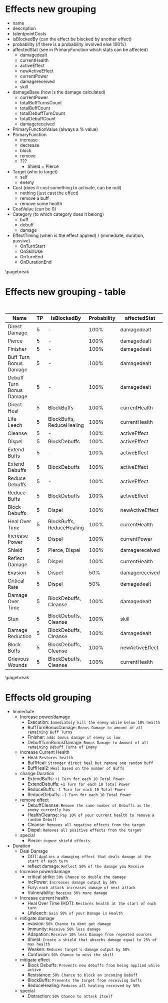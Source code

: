 # Effects new grouping

- name
- description
- talentpointCosts
- isBlockedBy (can the effect be blocked by another effect)
- probability (if there is a probability involved else 100%)
- affectedStat (see in PrimaryFunction which stats can be affected)
    - damagedealt
    - currentHealth
    - activeEffect
    - newActiveEffect
    - currentPower
    - damagereceived
    - skill
- damageBase (how is the damage calculated)
  - currentPower
  - totalBuffTurnsCount 
  - totalBuffCount      
  - totalDebuffTurnCount
  - totalDebuffCount    
  - damagereceived
- PrimaryFunctionValue (always a % value)
- PrimaryFunction
  - increase
  - decrease
  - block
  - remove
  - ???
    - Shield + Pierce
- Target (who to target)
  - self
  - enemy
- Cost (does it cost something to activate, can be null)
  - nothing (just cast the effect)
  - remove a buff
  - remove some health
- CostValue (can be 0)
- Category (to which category does it belong)
  - buff
  - debuff
  - damage
- EffectTiming (when is the effect applied) / (immediate, duration, passive)
  - OnTurnStart
  - OnSkillUse
  - OnTurnEnd
  - OnDurationEnd

\pagebreak

# Effects new grouping - table

<br />

|           Name           | TP |        IsBlockedBy        | Probability |   affectedStat  |      damageBase      | PrimaryFunction  | PrimaryFunctionValue | Target | CostType | CostValue | Category | EffectTiming |
|--------------------------|----|---------------------------|-------------|-----------------|----------------------|------------------|----------------------|--------|----------|-----------|----------|--------------|
| Direct Damage            |  5 | -                         | 100%        | damagedealt     | currentPower         | increase         | 100%                 | enemy  | -        | -         | damage   | OnSkillUse   |
| Pierce                   |  5 | -                         | 100%        | damagedealt     | currentPower         | bypass           | 50%                  | enemy  | -        | -         | damage   | OnSkillUse   |
| Finisher                 |  5 | -                         | 100%        | damagedealt     | currentPower         | increase         | 50%                  | enemy  | -        | -         | damage   | OnSkillUse   |
| Buff Turn Bonus Damage   |  5 | -                         | 100%        | damagedealt     | totalBuffTurnsCount  | increase         | 5% per turn          | enemy  | -        | -         | damage   | OnSkillUse   |
| Debuff Turn Bonus Damage |  5 | -                         | 100%        | damagedealt     | totalDebuffTurnCount | increase         | 5% per turn          | enemy  | -        | -         | damage   | OnSkillUse   |
| Direct Heal              |  5 | BlockBuffs                | 100%        | currentHealth   | currentPower         | increase         | 50%                  | self   | -        | -         | buff     | OnSkillUse   |
| Life Leech               |  5 | BlockBuffs, ReduceHealing | 100%        | currentHealth   | damagedealt          | increase         | 50%                  | self   | -        | -         | buff     | OnSkillUse   |
| Cleanse                  |  5 | -                         | 100%        | activeEffect    | -                    | decrease(remove) | 100%                 | self   | -        | -         | buff     | OnSkillUse   |
| Dispel                   |  5 | BlockDebuffs              | 100%        | activeEffect    | -                    | decrease(remove) | 100%                 | enemy  | -        | -         | debuff   | OnSkillUse   |
| Extend Buffs             |  5 | -                         | 100%        | activeEffect    | currentPower         | increase         | 10%                  | self   | -        | -         | buff     | OnSkillUse   |
| Extend Debuffs           |  5 | BlockDebuffs              | 100%        | activeEffect    | currentPower         | increase         | 10%                  | enemy  | -        | -         | debuff   | OnSkillUse   |
| Reduce Debuffs           |  5 | -                         | 100%        | activeEffect    | currentPower         | decrease         | 10%                  | self   | -        | -         | buff     | OnSkillUse   |
| Reduce Buffs             |  5 | BlockDebuffs              | 100%        | activeEffect    | currentPower         | decrease         | 10%                  | enemy  | -        | -         | debuff   | OnSkillUse   |
| Block Debuffs            |  5 | Dispel                    | 100%        | newActiveEffect | -                    | block            | 100%                 | self   | -        | -         | buff     | OnTurnStart  |
| Heal Over Time           |  5 | BlockBuffs, ReduceHealing | 100%        | currentHealth   | currentPower         | increase         | 10%                  | self   | -        | -         | buff     | OnTurnStart  |
| Increase Power           |  5 | Dispel                    | 100%        | currentPower    | currentPower         | increase         | 50%                  | self   | -        | -         | buff     | OnTurnStart  |
| Shield                   |  5 | Pierce, Dispel            | 100%        | damagereceived  | currentPower         | absorb           | 25%                  | self   | -        | -         | buff     | OnTurnStart  |
| Reflect Damage           |  5 | Dispel                    | 100%        | currentHealth   | damagereceived       | decrease         | 50%                  | enemy  | -        | -         | buff     | OnTurnStart  |
| Evasion                  |  5 | Dispel                    | 50%         | damagereceived  | currentPower         | decrease         | 100%                 | self   | -        | -         | buff     | OnTurnStart  |
| Critical Rate            |  5 | Dispel                    | 50%         | damagedealt     | currentPower         | increase         | 200%                 | self   | -        | -         | buff     | OnTurnStart  |
| Damage Over Time         |  5 | BlockDebuffs, Cleanse     | 100%        | damagedealt     | currentPower         | decrease         | 25%                  | enemy  | -        | -         | debuff   | OnTurnStart  |
| Stun                     |  5 | BlockDebuffs, Cleanse     | 100%        | skill           | -                    | block            | 100%                 | enemy  | -        | -         | debuff   | OnTurnStart  |
| Damage Reduction         |  5 | BlockDebuffs, Cleanse     | 100%        | damagedealt     | currentPower         | decrease         | 50%                  | enemy  | -        | -         | debuff   | OnTurnStart  |
| Block Buffs              |  5 | BlockDebuffs, Cleanse     | 100%        | newActiveEffect | -                    | block            | 100%                 | enemy  | -        | -         | debuff   | OnTurnStart  |
| Grievous Wounds          |  5 | BlockDebuffs, Cleanse     | 100%        | currentHealth   | currentPower         | decrease         | 50%                  | enemy  | -        | -         | debuff   | OnTurnStart  |

\pagebreak

# Effects old grouping

- Immediate
  - Increase power/damage
    - Execution: `Immediately kill the enemy while below 10% health`
    - BuffTurnBonusDamage: `Bonus Damage to amount of all remaining Buff Turns`
    - Finisher: `adds bonus damage if enemy is low`
    - DebuffTurnBonusDamage: `Bonus Damage to Amount of all remaining Debuff Turns of Enemy`
  - Increase Current Health
    - Heal: `Restores health`
    - BuffHeal: `Stronger direct heal but remove one random buff`
    - BuffHeal2: `Heal based on the number of Buffs`
  - change Duration
    - ExtendBuffs: `+1 Turn for each 10 Total Power`
    - ExtendDebuffs: `+1 Turn for each 10 Total Power`
    - ReduceBuffs: `-1 Turn for each 10 Total Power`
    - ReduceDebuffs: `-1 Turn for each 10 Total Power`
  - remove effect
    - DebuffCleanse: `Remove the same number of Debuffs as the enemy currently has`
    - HealthCleanse: `Pay 10% of your current health to remove a random Debuff`
    - Cleanse: `Removes all negative effects from the target`
    - Dispel: `Removes all positive effects from the target`
  - special
    - Pierce: `ingore shield effects`
- Duration
  - Deal Damage
    - DOT: `Applies a damaging effect that deals damage at the start of each turn`
    - reflect damage: `Reflect 50% of the damage you Receive`
  - Increase power/damage
    - critical strike: `50% Chance to double the damage`
    - IncPower: `Increases damage output by 50%`
    - Fury: `each attack increases damage of next attack`
    - Vulnerability: `Receive 50% more damage`
  - Increase current health
    - Heal Over Time (HOT): `Restores health at the start of each turn`
    - Lifeleech: `Gain 50% of your Damage in Health`
  - mitigate damage
    - evasion: `50% Chance to dont get damage`
    - Immunity: `Receive 50% less damage`
    - Adapation: `Receive 10% less Damage from repeated sources`
    - Shield: `Create a shield that absorbs damage equal to 25% of max health`
    - Weaken: `Reduces target's damage output by 50%`
    - Confusion: `50% Chance to miss the skill`
  - mitigate effect
    - Block Debuffs: `Prevents new debuffs from being applied while active`
    - Resistance: `50% Chance to block an incoming Debuff`
    - BlockBuffs: `Prevents the target from receiving buffs`
    - ReduceHealing: `Reduces all healing received by 50%`
  - special
    - Distraction: `50% Chance to attack itself`

